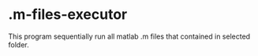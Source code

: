 # .m-files-executor
This program sequentially run all matlab .m files that contained in selected folder.
